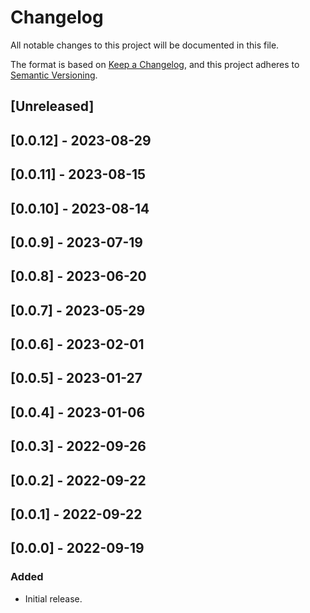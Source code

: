 # Changelog

All notable changes to this project will be documented in this file.

The format is based on [Keep a Changelog](https://keepachangelog.com/en/1.0.0/),
and this project adheres to [Semantic Versioning](https://semver.org/spec/v2.0.0.html).

## [Unreleased]

## [0.0.12] - 2023-08-29

## [0.0.11] - 2023-08-15

## [0.0.10] - 2023-08-14

## [0.0.9] - 2023-07-19

## [0.0.8] - 2023-06-20

## [0.0.7] - 2023-05-29

## [0.0.6] - 2023-02-01

## [0.0.5] - 2023-01-27

## [0.0.4] - 2023-01-06

## [0.0.3] - 2022-09-26

## [0.0.2] - 2022-09-22

## [0.0.1] - 2022-09-22

## [0.0.0] - 2022-09-19

### Added
- Initial release.
